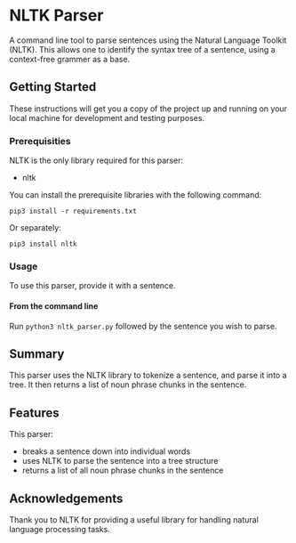 # NLTK Parser
A command line tool to parse sentences using the Natural Language Toolkit (NLTK). This allows one to identify the syntax tree of a sentence, using a context-free grammer as a base.

## Getting Started
These instructions will get you a copy of the project up and running on your local machine for development and testing purposes.

### Prerequisities
NLTK is the only library required for this parser:

* nltk

You can install the prerequisite libraries with the following command:

`pip3 install -r requirements.txt`

Or separately:

`pip3 install nltk`

### Usage

To use this parser, provide it with a sentence.

#### From the command line

Run `python3 nltk_parser.py` followed by the sentence you wish to parse.

## Summary
This parser uses the NLTK library to tokenize a sentence, and parse it into a tree. It then returns a list of noun phrase chunks in the sentence.

## Features
This parser: 

* breaks a sentence down into individual words
* uses NLTK to parse the sentence into a tree structure
* returns a list of all noun phrase chunks in the sentence

## Acknowledgements
Thank you to NLTK for providing a useful library for handling natural language processing tasks.